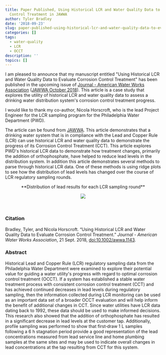 ```yaml
---
title: Paper Published, Using Historical LCR and Water Quality Data to Evaluate Corrosion
  Control Treatment in JAWWA
author: Tyler Bradley
date: '2018-09-23'
slug: paper-published-using-historical-lcr-and-water-quality-data-to-evaluate-corrosion-control-treatment-in-jawwa
categories: []
tags:
  - water-quality
  - LCR
  - OCCT
description: ''
topics: []
---
```


I am pleased to announce that my manuscript entitled "Using Historical LCR and Water Quality Data to Evaluate Corrosion Control Treatment" has been published in the upcoming issue of [Journal - American Water Works Association](https://awwa.onlinelibrary.wiley.com/journal/15518833) ([JAWWA October 2018](https://awwa.onlinelibrary.wiley.com/toc/15518833/0/0)). This article is a case study that explores the utility of historical LCR and water quality data to assess a drinking water distribution system's corrosion control treatment progress. 

I would like to thank my co-author, Nicola Horscroft, who is the lead Project Engineer for the LCR sampling program for the Philadelphia Water Department (PWD). 

The article can be found from [JAWWA](https://doi.org/10.1002/awwa.1143). This article demonstrates that a drinking water system that is in compliance with the Lead and Copper Rule (LCR) can use historical LCR and water quality data to demonstrate the progress of its Corrosion Control Treatment (CCT). This article explores PWD's historical LCR data to demonstrate how treatment changes, primarily the addition of orthophosphate, have helped to reduce lead levels in the distribution system. In addition this article demonstrates several methods to parse through historical LCR data. One of these methods is using ridge plots to see how the distribution of lead levels has changed over the course of LCR regulatory sampling rounds. 

<center>
**Distribution of lead results for each LCR sampling round**

![](/images/lcr-article-announcement/lcr-ridge-plot.png)
</center>


<br/>

### Citation
Bradley, Tyler, and Nicola Horscroft. “Using Historical LCR and Water Quality Data to Evaluate Corrosion Control Treatment.” *Journal - American Water Works Association*, 21 Sept. 2018, [doi:10.1002/awwa.1143](https://doi.org/10.1002/awwa.1143).

### Abstract
Historical Lead and Copper Rule (LCR) regulatory sampling data from the Philadelphia Water Department were examined to explore their potential value for guiding a water utility's progress with regard to optimal corrosion control treatment (OCCT). If a system has established a stable water treatment process with consistent corrosion control treatment (CCT) and has achieved continued decreases in lead levels during regulatory sampling, then the information collected during LCR monitoring can be used as an important data set of a broader OCCT evaluation and will help inform the benefit of additional changes in CCT. Since water utilities have LCR data dating back to 1992, these data should be used to make informed decisions. This research also showed that the addition of orthophosphate has resulted in a significant decrease in lead levels at the customer tap. Additionally, profile sampling was performed to show that first‐draw 1 L samples following a 6 h stagnation period provide a good representation of the lead concentrations measured from lead service line and home plumbing samples at the same sites and may be used to indicate overall changes in lead concentrations at the tap resulting from CCT for this system.


